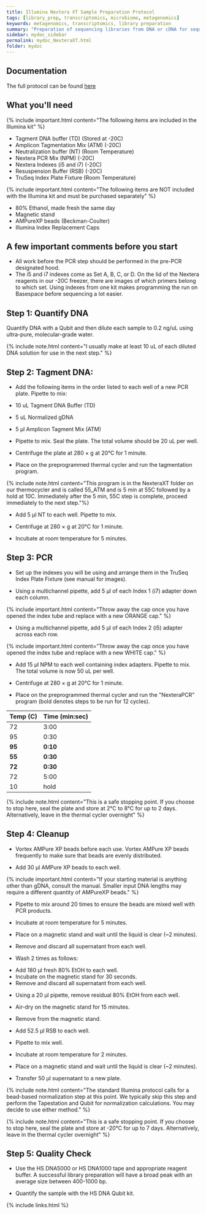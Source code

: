 ```yaml
---
title: Illumina Nextera XT Sample Preparation Protocol
tags: [library_prep, transcriptomics, microbiome, metagenomics]
keywords: metagenomics, transcriptomics, library preparation
summary: "Preparation of sequencing libraries from DNA or cDNA for sequencing on an Illumina platform"
sidebar: mydoc_sidebar
permalink: mydoc_NexteraXT.html
folder: mydoc
---
```


## Documentation

The full protocol can be found [here](https://support.illumina.com/content/dam/illumina-support/documents/documentation/chemistry_documentation/samplepreps_nextera/nextera-xt/nextera-xt-library-prep-reference-guide-15031942-05.pdf)


## What you'll need

{% include important.html content="The following items are included in the Illumina kit" %}

* Tagment DNA buffer (TD) (Stored at -20C)
* Amplicon Tagmentation Mix (ATM) (-20C)
* Neutralization buffer (NT) (Room Temperature)
* Nextera PCR Mix (NPM) (-20C) 
* Nextera Indexes (i5 and i7) (-20C)
* Resuspension Buffer (RSB) (-20C)
* TruSeq Index Plate Fixture (Room Temperature)

{% include important.html content="The following items are NOT included with the Illumina kit and must be purchased separately" %}

* 80% Ethanol, made fresh the same day
* Magnetic stand
* AMPureXP beads (Beckman-Coulter)
* Illumina Index Replacement Caps 

## A few important comments before you start
* All work before the PCR step should be performed in the pre-PCR designated hood. 
* The i5 and i7 indexes come as Set A, B, C, or D. On the lid of the Nextera reagents in our -20C freezer, there are images of which primers belong to which set. Using indexes from one kit makes programming the run on Basespace before sequencing a lot easier. 

## Step 1: Quantify DNA

Quantify DNA with a Qubit and then dilute each sample to 0.2 ng/uL using ultra-pure, molecular-grade water.

{% include note.html content="I usually make at least 10 uL of each diluted DNA solution for use in the next step." %}


## Step 2: Tagment DNA:

* Add the following items in the order listed to each well of a new PCR plate. Pipette to mix:

* 10 uL Tagment DNA Buffer (TD)
* 5 uL Normalized gDNA 

* 5 μl Amplicon Tagment Mix (ATM)
* Pipette to mix. Seal the plate.  The total volume should be 20 uL per well.

* Centrifuge the plate at 280 × g at 20°C for 1 minute.

* Place on the preprogrammed thermal cycler and run the tagmentation program.

{% include note.html content="This program is in the NexteraXT folder on our thermocycler and is called 55_ATM and is 5 min at 55C followed by a hold at 10C.  Immediately after the 5 min, 55C step is complete, proceed immediately to the next step."%}

* Add 5 μl NT to each well. Pipette to mix.

* Centrifuge at 280 × g at 20°C for 1 minute.

* Incubate at room temperature for 5 minutes.


## Step 3: PCR

* Set up the indexes you will be using and arrange them in the TruSeq Index Plate Fixture (see manual for images).

* Using a multichannel pipette, add 5 μl of each Index 1 (i7) adapter down each column.

{% include important.html content="Throw away the cap once you have opened the index tube and replace with a new ORANGE cap." %}

* Using a multichannel pipette, add 5 μl of each Index 2 (i5) adapter across each row.

{% include important.html content="Throw away the cap once you have opened the index tube and replace with a new WHITE cap." %}

* Add 15 μl NPM to each well containing index adapters. Pipette to mix. The total volume is now 50 uL per well.

* Centrifuge at 280 × g at 20°C for 1 minute.

* Place on the preprogrammed thermal cycler and run the "NexteraPCR" program (bold denotes steps to be run for 12 cycles).

| Temp (C) | Time (min:sec) |
|-------|--------|
| 72 | 3:00 |
| 95 | 0:30 |
| **95** | **0:10** |
| **55** | **0:30** |
| **72** | **0:30** |
| 72 | 5:00 |
| 10 | hold |


{% include note.html content="This is a safe stopping point.  If you choose to stop here, seal the plate and store at 2°C to 8°C for up to 2 days. Alternatively, leave in the thermal cycler overnight" %}


## Step 4:  Cleanup

* Vortex AMPure XP beads before each use.  Vortex AMPure XP beads frequently to make sure that beads are evenly distributed.

* Add 30 μl AMPure XP beads to each well.

{% include important.html content="If your starting material is anything other than gDNA, consult the manual. Smaller input DNA lengths may require a different quantity of AMPureXP beads." %}

* Pipette to mix around 20 times to ensure the beads are mixed well with PCR products.

* Incubate at room temperature for 5 minutes.

* Place on a magnetic stand and wait until the liquid is clear (~2 minutes).

* Remove and discard all supernatant from each well.

* Wash 2 times as follows:
- Add 180 μl fresh 80% EtOH to each well.
- Incubate on the magnetic stand for 30 seconds.
- Remove and discard all supernatant from each well.

* Using a 20 μl pipette, remove residual 80% EtOH from each well.

* Air-dry on the magnetic stand for 15 minutes.

* Remove from the magnetic stand.

* Add 52.5 μl RSB to each well.

* Pipette to mix well.

* Incubate at room temperature for 2 minutes.

* Place on a magnetic stand and wait until the liquid is clear (~2 minutes).

* Transfer 50 μl supernatant to a new plate.

{% include note.html content="The standard Illumina protocol calls for a bead-based normalization step at this point. We typically skip this step and perform the Tapestation and Qubit for normalization calculations. You may decide to use either method." %}

{% include note.html content="This is a safe stopping point.  If you choose to stop here, seal the plate and store at -20°C for up to 7 days. Alternatively, leave in the thermal cycler overnight" %}


## Step 5: Quality Check

* Use the HS DNA5000 or HS DNA1000 tape and appropriate reagent buffer.  A successful library preparation will have a broad peak with an average size between 400-1000 bp.

* Quantify the sample with the HS DNA Qubit kit.



{% include links.html %}
